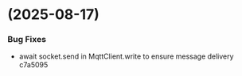 #  (2025-08-17)


### Bug Fixes

* await socket.send in MqttClient.write to ensure message delivery c7a5095



